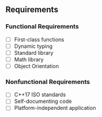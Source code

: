 ## Requirements

### Functional Requirements
- [ ] First-class functions 
- [ ] Dynamic typing
- [ ] Standard library
- [ ] Math library 
- [ ] Object Orientation

### Nonfunctional Requirements
- [ ] C++17 ISO standards
- [ ] Self-documenting code
- [ ] Platform-independent application 
